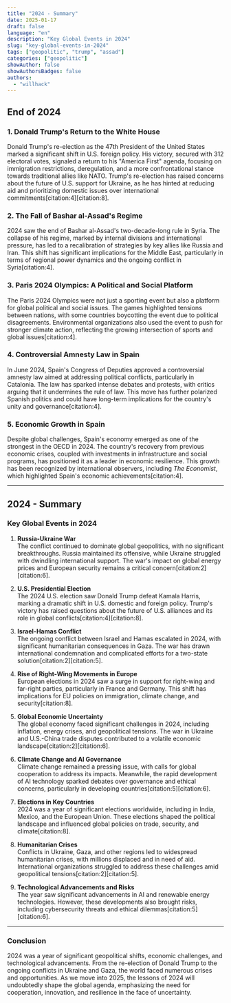 ```yaml
---
title: "2024 - Summary"
date: 2025-01-17
draft: false
language: "en"
description: "Key Global Events in 2024"
slug: "key-global-events-in-2024"
tags: ["geopolitic", "trump", "assad"]
categories: ["geopolitic"]
showAuthor: false
showAuthorsBadges: false
authors:
  - "willhack"
---
```


## End of 2024

### 1. Donald Trump's Return to the White House
Donald Trump's re-election as the 47th President of the United States marked a significant shift in U.S. foreign policy. His victory, secured with 312 electoral votes, signaled a return to his "America First" agenda, focusing on immigration restrictions, deregulation, and a more confrontational stance towards traditional allies like NATO. Trump's re-election has raised concerns about the future of U.S. support for Ukraine, as he has hinted at reducing aid and prioritizing domestic issues over international commitments[citation:4][citation:8].

### 2. The Fall of Bashar al-Assad's Regime
2024 saw the end of Bashar al-Assad's two-decade-long rule in Syria. The collapse of his regime, marked by internal divisions and international pressure, has led to a recalibration of strategies by key allies like Russia and Iran. This shift has significant implications for the Middle East, particularly in terms of regional power dynamics and the ongoing conflict in Syria[citation:4].

### 3. Paris 2024 Olympics: A Political and Social Platform
The Paris 2024 Olympics were not just a sporting event but also a platform for global political and social issues. The games highlighted tensions between nations, with some countries boycotting the event due to political disagreements. Environmental organizations also used the event to push for stronger climate action, reflecting the growing intersection of sports and global issues[citation:4].

### 4. Controversial Amnesty Law in Spain
In June 2024, Spain's Congress of Deputies approved a controversial amnesty law aimed at addressing political conflicts, particularly in Catalonia. The law has sparked intense debates and protests, with critics arguing that it undermines the rule of law. This move has further polarized Spanish politics and could have long-term implications for the country's unity and governance[citation:4].

### 5. Economic Growth in Spain
Despite global challenges, Spain's economy emerged as one of the strongest in the OECD in 2024. The country's recovery from previous economic crises, coupled with investments in infrastructure and social programs, has positioned it as a leader in economic resilience. This growth has been recognized by international observers, including *The Economist*, which highlighted Spain's economic achievements[citation:4].

---

## 2024 - Summary

### Key Global Events in 2024

1. **Russia-Ukraine War**  
   The conflict continued to dominate global geopolitics, with no significant breakthroughs. Russia maintained its offensive, while Ukraine struggled with dwindling international support. The war's impact on global energy prices and European security remains a critical concern[citation:2][citation:6].

2. **U.S. Presidential Election**  
   The 2024 U.S. election saw Donald Trump defeat Kamala Harris, marking a dramatic shift in U.S. domestic and foreign policy. Trump's victory has raised questions about the future of U.S. alliances and its role in global conflicts[citation:4][citation:8].

3. **Israel-Hamas Conflict**  
   The ongoing conflict between Israel and Hamas escalated in 2024, with significant humanitarian consequences in Gaza. The war has drawn international condemnation and complicated efforts for a two-state solution[citation:2][citation:5].

4. **Rise of Right-Wing Movements in Europe**  
   European elections in 2024 saw a surge in support for right-wing and far-right parties, particularly in France and Germany. This shift has implications for EU policies on immigration, climate change, and security[citation:8].

5. **Global Economic Uncertainty**  
   The global economy faced significant challenges in 2024, including inflation, energy crises, and geopolitical tensions. The war in Ukraine and U.S.-China trade disputes contributed to a volatile economic landscape[citation:2][citation:6].

6. **Climate Change and AI Governance**  
   Climate change remained a pressing issue, with calls for global cooperation to address its impacts. Meanwhile, the rapid development of AI technology sparked debates over governance and ethical concerns, particularly in developing countries[citation:5][citation:6].

7. **Elections in Key Countries**  
   2024 was a year of significant elections worldwide, including in India, Mexico, and the European Union. These elections shaped the political landscape and influenced global policies on trade, security, and climate[citation:8].

8. **Humanitarian Crises**  
   Conflicts in Ukraine, Gaza, and other regions led to widespread humanitarian crises, with millions displaced and in need of aid. International organizations struggled to address these challenges amid geopolitical tensions[citation:2][citation:5].

9. **Technological Advancements and Risks**  
   The year saw significant advancements in AI and renewable energy technologies. However, these developments also brought risks, including cybersecurity threats and ethical dilemmas[citation:5][citation:6].



---

### Conclusion
2024 was a year of significant geopolitical shifts, economic challenges, and technological advancements. From the re-election of Donald Trump to the ongoing conflicts in Ukraine and Gaza, the world faced numerous crises and opportunities. As we move into 2025, the lessons of 2024 will undoubtedly shape the global agenda, emphasizing the need for cooperation, innovation, and resilience in the face of uncertainty.